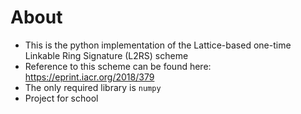 # About

- This is the python implementation of the Lattice-based one-time Linkable Ring Signature (L2RS) scheme
- Reference to this scheme can be found here: https://eprint.iacr.org/2018/379
- The only required library is `numpy`
- Project for school